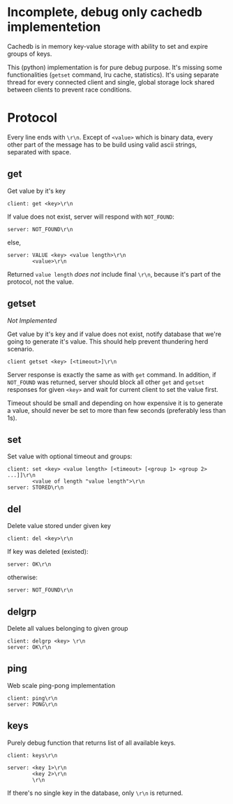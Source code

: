 Incomplete, debug only cachedb implementetion
=============================================

Cachedb is in memory key-value storage with ability to set and expire groups
of keys.

This (python) implementation is for pure debug purpose. It's missing some
functionalities (`getset` command, lru cache, statistics).
It's using separate thread for every connected client and single, global
storage lock shared between clients to prevent race conditions.



Protocol
========

Every line ends with `\r\n`. Except of `<value>` which is binary data, every
other part of the message has to be build using valid ascii strings, separated
with space.


get
---

Get value by it's key

    client: get <key>\r\n

If value does not exist, server will respond with `NOT_FOUND`:

    server: NOT_FOUND\r\n

else,

    server: VALUE <key> <value length>\r\n
            <value>\r\n

Returned `value length` *does not* include final `\r\n`, because it's part of
the protocol, not the value.


getset
------

*Not Implemented*

Get value by it's key and if value does not exist, notify database that we're
going to generate it's value. This should help prevent thundering herd
scenario.

    client getset <key> [<timeout>]\r\n

Server response is exactly the same as with `get` command. In addition, if
`NOT_FOUND` was returned, server should block all other `get` and `getset`
responses for given `<key>` and wait for current client to set the value
first.

Timeout should be small and depending on how expensive it is to generate a
value, should never be set to more than few seconds (preferably less than 1s).


set
---

Set value with optional timeout and groups:

    client: set <key> <value length> [<timeout> [<group 1> <group 2> ...]]\r\n
            <value of length "value length">\r\n
    server: STORED\r\n


del
---

Delete value stored under given key

    client: del <key>\r\n

If key was deleted (existed):

    server: OK\r\n

otherwise:

    server: NOT_FOUND\r\n


delgrp
------

Delete all values belonging to given group

    client: delgrp <key> \r\n
    server: OK\r\n


ping
----

Web scale ping-pong implementation

    client: ping\r\n
    server: PONG\r\n


keys
----

Purely debug function that returns list of all available keys.


    client: keys\r\n

    server: <key 1>\r\n
            <key 2>\r\n
            \r\n

If there's no single key in the database, only `\r\n` is returned.
